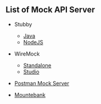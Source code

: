 ## List of Mock API Server
* Stubby
  * [Java](https://github.com/azagniotov/stubby4j)
  * [NodeJS](https://github.com/mrak/stubby4node)

* WireMock
  * [Standalone](https://wiremock.org/docs/running-standalone/)
  * [Studio](https://wiremock.org/studio/docs/getting-started/desktop/)

* [Postman Mock Server](https://learning.postman.com/docs/designing-and-developing-your-api/mocking-data/setting-up-mock/)
* [Mountebank](http://www.mbtest.org/)